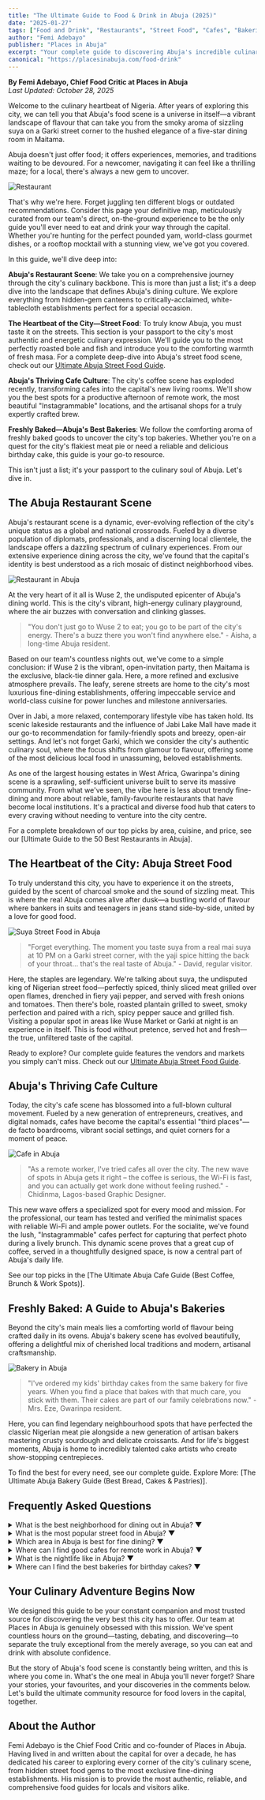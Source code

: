 ```yaml
---
title: "The Ultimate Guide to Food & Drink in Abuja (2025)"
date: "2025-01-27"
tags: ["Food and Drink", "Restaurants", "Street Food", "Cafes", "Bakeries", "Abuja Guide"]
author: "Femi Adebayo"
publisher: "Places in Abuja"
excerpt: "Your complete guide to discovering Abuja's incredible culinary landscape - from sizzling street suya to fine dining establishments."
canonical: "https://placesinabuja.com/food-drink"
---
```



**By Femi Adebayo, Chief Food Critic at Places in Abuja**  
*Last Updated: October 28, 2025*

Welcome to the culinary heartbeat of Nigeria. After years of exploring this city, we can tell you that Abuja's food scene is a universe in itself—a vibrant landscape of flavour that can take you from the smoky aroma of sizzling suya on a Garki street corner to the hushed elegance of a five-star dining room in Maitama. 

Abuja doesn't just offer food; it offers experiences, memories, and traditions waiting to be devoured. For a newcomer, navigating it can feel like a thrilling maze; for a local, there's always a new gem to uncover. 

![Restaurant](/resturant.jpeg)

That's why we're here. Forget juggling ten different blogs or outdated recommendations. Consider this page your definitive map, meticulously curated from our team's direct, on-the-ground experience to be the only guide you'll ever need to eat and drink your way through the capital. Whether you're hunting for the perfect pounded yam, world-class gourmet dishes, or a rooftop mocktail with a stunning view, we've got you covered. 

In this guide, we'll dive deep into:

**Abuja's Restaurant Scene**: We take you on a comprehensive journey through the city's culinary backbone. This is more than just a list; it's a deep dive into the landscape that defines Abuja's dining culture. We explore everything from hidden-gem canteens to critically-acclaimed, white-tablecloth establishments perfect for a special occasion. 

**The Heartbeat of the City—Street Food**: To truly know Abuja, you must taste it on the streets. This section is your passport to the city's most authentic and energetic culinary expression. We'll guide you to the most perfectly roasted bole and fish and introduce you to the comforting warmth of fresh masa. For a complete deep-dive into Abuja's street food scene, check out our [Ultimate Abuja Street Food Guide](/blog/street-food-abuja). 

**Abuja's Thriving Cafe Culture**: The city's coffee scene has exploded recently, transforming cafes into the capital's new living rooms. We'll show you the best spots for a productive afternoon of remote work, the most beautiful "Instagrammable" locations, and the artisanal shops for a truly expertly crafted brew. 

**Freshly Baked—Abuja's Best Bakeries**: We follow the comforting aroma of freshly baked goods to uncover the city's top bakeries. Whether you're on a quest for the city's flakiest meat pie or need a reliable and delicious birthday cake, this guide is your go-to resource. 

This isn't just a list; it's your passport to the culinary soul of Abuja. Let's dive in. 

## The Abuja Restaurant Scene
Abuja's restaurant scene is a dynamic, ever-evolving reflection of the city's unique status as a global and national crossroads. Fueled by a diverse population of diplomats, professionals, and a discerning local clientele, the landscape offers a dazzling spectrum of culinary experiences. From our extensive experience dining across the city, we've found that the capital's identity is best understood as a rich mosaic of distinct neighborhood vibes. 

![Restaurant in Abuja](/Resturantinabuja.jpeg)

At the very heart of it all is Wuse 2, the undisputed epicenter of Abuja's dining world. This is the city's vibrant, high-energy culinary playground, where the air buzzes with conversation and clinking glasses. 

> "You don't just go to Wuse 2 to eat; you go to be part of the city's energy. There's a buzz there you won't find anywhere else." - Aisha, a long-time Abuja resident.

Based on our team's countless nights out, we've come to a simple conclusion: if Wuse 2 is the vibrant, open-invitation party, then Maitama is the exclusive, black-tie dinner gala. Here, a more refined and exclusive atmosphere prevails. The leafy, serene streets are home to the city's most luxurious fine-dining establishments, offering impeccable service and world-class cuisine for power lunches and milestone anniversaries. 

Over in Jabi, a more relaxed, contemporary lifestyle vibe has taken hold. Its scenic lakeside restaurants and the influence of Jabi Lake Mall have made it our go-to recommendation for family-friendly spots and breezy, open-air settings. And let's not forget Garki, which we consider the city's authentic culinary soul, where the focus shifts from glamour to flavour, offering some of the most delicious local food in unassuming, beloved establishments. 

As one of the largest housing estates in West Africa, Gwarinpa's dining scene is a sprawling, self-sufficient universe built to serve its massive community. From what we've seen, the vibe here is less about trendy fine-dining and more about reliable, family-favourite restaurants that have become local institutions. It's a practical and diverse food hub that caters to every craving without needing to venture into the city centre. 

For a complete breakdown of our top picks by area, cuisine, and price, see our [Ultimate Guide to the 50 Best Restaurants in Abuja]. 

## The Heartbeat of the City: Abuja Street Food
To truly understand this city, you have to experience it on the streets, guided by the scent of charcoal smoke and the sound of sizzling meat. This is where the real Abuja comes alive after dusk—a bustling world of flavour where bankers in suits and teenagers in jeans stand side-by-side, united by a love for good food. 

![Suya Street Food in Abuja](/suyastreetfoodinabuja.jpeg)

> "Forget everything. The moment you taste suya from a real mai suya at 10 PM on a Garki street corner, with the yaji spice hitting the back of your throat… that's the real taste of Abuja." - David, regular visitor.

Here, the staples are legendary. We're talking about suya, the undisputed king of Nigerian street food—perfectly spiced, thinly sliced meat grilled over open flames, drenched in fiery yaji pepper, and served with fresh onions and tomatoes. Then there's bole, roasted plantain grilled to sweet, smoky perfection and paired with a rich, spicy pepper sauce and grilled fish. Visiting a popular spot in areas like Wuse Market or Garki at night is an experience in itself. This is food without pretence, served hot and fresh—the true, unfiltered taste of the capital. 

Ready to explore? Our complete guide features the vendors and markets you simply can't miss. Check out our [Ultimate Abuja Street Food Guide](/blog/street-food-abuja). 

## Abuja's Thriving Cafe Culture
Today, the city's cafe scene has blossomed into a full-blown cultural movement. Fueled by a new generation of entrepreneurs, creatives, and digital nomads, cafes have become the capital's essential "third places"—de facto boardrooms, vibrant social settings, and quiet corners for a moment of peace. 

![Cafe in Abuja](/cafeinabuja.jpeg)

> "As a remote worker, I've tried cafes all over the city. The new wave of spots in Abuja gets it right – the coffee is serious, the Wi-Fi is fast, and you can actually get work done without feeling rushed." - Chidinma, Lagos-based Graphic Designer.

This new wave offers a specialized spot for every mood and mission. For the professional, our team has tested and verified the minimalist spaces with reliable Wi-Fi and ample power outlets. For the socialite, we've found the lush, "Instagrammable" cafes perfect for capturing that perfect photo during a lively brunch. This dynamic scene proves that a great cup of coffee, served in a thoughtfully designed space, is now a central part of Abuja's daily life. 

See our top picks in the [The Ultimate Abuja Cafe Guide (Best Coffee, Brunch & Work Spots)]. 

## Freshly Baked: A Guide to Abuja's Bakeries
Beyond the city's main meals lies a comforting world of flavour being crafted daily in its ovens. Abuja's bakery scene has evolved beautifully, offering a delightful mix of cherished local traditions and modern, artisanal craftsmanship. 

![Bakery in Abuja](/pastryandbakeryshopinabuja.jpeg)

> "I've ordered my kids' birthday cakes from the same bakery for five years. When you find a place that bakes with that much care, you stick with them. Their cakes are part of our family celebrations now." - Mrs. Eze, Gwarinpa resident.

Here, you can find legendary neighbourhood spots that have perfected the classic Nigerian meat pie alongside a new generation of artisan bakers mastering crusty sourdough and delicate croissants. And for life's biggest moments, Abuja is home to incredibly talented cake artists who create show-stopping centrepieces. 

To find the best for every need, see our complete guide. Explore More: [The Ultimate Abuja Bakery Guide (Best Bread, Cakes & Pastries)]. 

## Frequently Asked Questions

<div className="space-y-3 my-8">

<details className="group bg-white/5 dark:bg-white/5 backdrop-blur-sm border border-white/10 dark:border-white/10 rounded-lg p-4 shadow-lg hover:bg-white/10 transition-colors duration-200">
<summary className="cursor-pointer text-lg font-semibold text-green-400 hover:text-green-300 transition-colors duration-200 list-none">
<span className="flex items-center justify-between">
<span>What is the best neighborhood for dining out in Abuja?</span>
<span className="text-green-400 group-open:rotate-180 transition-transform duration-200">▼</span>
</span>
</summary>
<p className="text-gray-300 leading-relaxed mt-3 pt-3 border-t border-white/10">Wuse 2 is considered the epicenter of Abuja's dining world, known for its vibrant, high-energy atmosphere and a high concentration of trendy bistros and chic international restaurants.</p>
</details>

<details className="group bg-white/5 dark:bg-white/5 backdrop-blur-sm border border-white/10 dark:border-white/10 rounded-lg p-4 shadow-lg hover:bg-white/10 transition-colors duration-200">
<summary className="cursor-pointer text-lg font-semibold text-green-400 hover:text-green-300 transition-colors duration-200 list-none">
<span className="flex items-center justify-between">
<span>What is the most popular street food in Abuja?</span>
<span className="text-green-400 group-open:rotate-180 transition-transform duration-200">▼</span>
</span>
</summary>
<p className="text-gray-300 leading-relaxed mt-3 pt-3 border-t border-white/10">Suya is the undisputed king of Nigerian street food. It consists of perfectly spiced, thinly sliced meat grilled over open flames and served with fiery yaji pepper, fresh onions, and tomatoes.</p>
</details>

<details className="group bg-white/5 dark:bg-white/5 backdrop-blur-sm border border-white/10 dark:border-white/10 rounded-lg p-4 shadow-lg hover:bg-white/10 transition-colors duration-200">
<summary className="cursor-pointer text-lg font-semibold text-green-400 hover:text-green-300 transition-colors duration-200 list-none">
<span className="flex items-center justify-between">
<span>Which area in Abuja is best for fine dining?</span>
<span className="text-green-400 group-open:rotate-180 transition-transform duration-200">▼</span>
</span>
</summary>
<p className="text-gray-300 leading-relaxed mt-3 pt-3 border-t border-white/10">Maitama is the premier destination for fine dining in Abuja. It features a refined and exclusive atmosphere with luxurious establishments often housed in serene, leafy villas, perfect for power lunches and special occasions.</p>
</details>

<details className="group bg-white/5 dark:bg-white/5 backdrop-blur-sm border border-white/10 dark:border-white/10 rounded-lg p-4 shadow-lg hover:bg-white/10 transition-colors duration-200">
<summary className="cursor-pointer text-lg font-semibold text-green-400 hover:text-green-300 transition-colors duration-200 list-none">
<span className="flex items-center justify-between">
<span>Where can I find good cafes for remote work in Abuja?</span>
<span className="text-green-400 group-open:rotate-180 transition-transform duration-200">▼</span>
</span>
</summary>
<p className="text-gray-300 leading-relaxed mt-3 pt-3 border-t border-white/10">Abuja has a thriving cafe culture perfect for remote work, especially in Wuse 2. These cafes typically offer reliable Wi-Fi, ample power outlets, and a productive atmosphere. We have a full guide on the best spots.</p>
</details>

<details className="group bg-white/5 dark:bg-white/5 backdrop-blur-sm border border-white/10 dark:border-white/10 rounded-lg p-4 shadow-lg hover:bg-white/10 transition-colors duration-200">
<summary className="cursor-pointer text-lg font-semibold text-green-400 hover:text-green-300 transition-colors duration-200 list-none">
<span className="flex items-center justify-between">
<span>What is the nightlife like in Abuja?</span>
<span className="text-green-400 group-open:rotate-180 transition-transform duration-200">▼</span>
</span>
</summary>
<p className="text-gray-300 leading-relaxed mt-3 pt-3 border-t border-white/10">Abuja's nightlife is diverse, ranging from sophisticated rooftop bars and chill lounges, perfect for conversation, to high-energy nightclubs. Wuse 2 is the main hub for clubs and a vibrant after-dark scene.</p>
</details>

<details className="group bg-white/5 dark:bg-white/5 backdrop-blur-sm border border-white/10 dark:border-white/10 rounded-lg p-4 shadow-lg hover:bg-white/10 transition-colors duration-200">
<summary className="cursor-pointer text-lg font-semibold text-green-400 hover:text-green-300 transition-colors duration-200 list-none">
<span className="flex items-center justify-between">
<span>Where can I find the best bakeries for birthday cakes?</span>
<span className="text-green-400 group-open:rotate-180 transition-transform duration-200">▼</span>
</span>
</summary>
<p className="text-gray-300 leading-relaxed mt-3 pt-3 border-t border-white/10">Abuja has many specialist bakeries for celebration cakes. You can find high-end custom cake designers, especially in areas like Maitama, as well as many reliable and popular bakeries in Wuse 2 and Garki for any budget.</p>
</details>

</div>

## Your Culinary Adventure Begins Now
We designed this guide to be your constant companion and most trusted source for discovering the very best this city has to offer. Our team at Places in Abuja is genuinely obsessed with this mission. We've spent countless hours on the ground—tasting, debating, and discovering—to separate the truly exceptional from the merely average, so you can eat and drink with absolute confidence. 

But the story of Abuja's food scene is constantly being written, and this is where you come in. What's the one meal in Abuja you'll never forget? Share your stories, your favourites, and your discoveries in the comments below. Let's build the ultimate community resource for food lovers in the capital, together. 

## About the Author
Femi Adebayo is the Chief Food Critic and co-founder of Places in Abuja. Having lived in and written about the capital for over a decade, he has dedicated his career to exploring every corner of the city's culinary scene, from hidden street food gems to the most exclusive fine-dining establishments. His mission is to provide the most authentic, reliable, and comprehensive food guides for locals and visitors alike.
